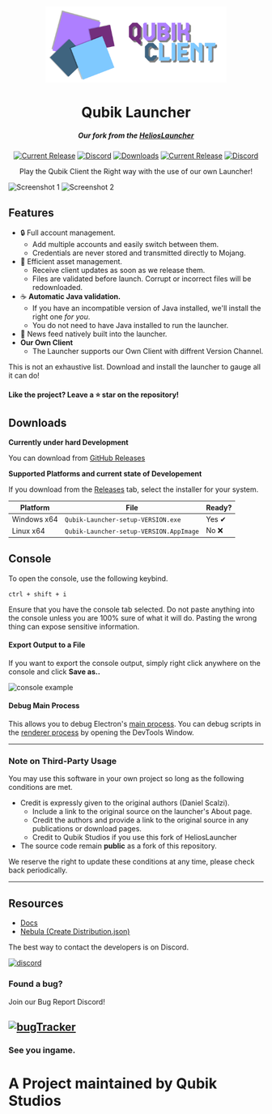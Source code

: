 <p align="center"><img src="./app/assets/images/Qubik Client Logo.png" width="auto" height="150px" alt="Qubik Client"></p>

<h1 align="center">Qubik Launcher</h1>

<em><h5 align="center">Our fork from the [HeliosLauncher][mainrepo]</h5></em>

[<p align="center"><img src="https://img.shields.io/github/v/release/Qubik-Studios/Qubik-Launcher?include_prereleases&style=for-the-badge" alt="Current Release">](https://github.com/Qubik-Studios/Qubik-Launcher/releases) [<img src="https://img.shields.io/discord/759767022916599808?label=Discord&style=for-the-badge" alt="Discord">](http://discord.Qubik-Studios.net) [<img src="https://img.shields.io/github/downloads/Qubik-Studios/Qubik-Launcher/total?style=for-the-badge" alt="Downloads">]()
[<img src="https://img.shields.io/github/languages/code-size/Qubik-Studios/Qubik-Launcher?style=for-the-badge" alt="Current Release">]() [<img src="https://img.shields.io/discord/759767022916599808?label=Discord&style=for-the-badge" alt="Discord">](http://discord.Qubik-Studios.net) </p>





<p align="center">Play the Qubik Client the Right way with the use of our own Launcher!</p>

![Screenshot 1](https://qubik-studios.net/wp-content/uploads/2021/02/Qubik-Launcher-03.02.2021-14_03_53.png)
![Screenshot 2](https://qubik-studios.net/wp-content/uploads/2021/02/Qubik-Launcher-03.02.2021-14_03_59.png)

## Features

* 🔒 Full account management.
  * Add multiple accounts and easily switch between them.
  * Credentials are never stored and transmitted directly to Mojang.
* 📂 Efficient asset management.
  * Receive client updates as soon as we release them.
  * Files are validated before launch. Corrupt or incorrect files will be redownloaded.
* ☕ **Automatic Java validation.**
  * If you have an incompatible version of Java installed, we'll install the right one *for you*.
  * You do not need to have Java installed to run the launcher.
* 📰 News feed natively built into the launcher.
* **Our Own Client**
  * The Launcher supports our Own Client with diffrent Version Channel.

This is not an exhaustive list. Download and install the launcher to gauge all it can do!


#### Like the project? Leave a ⭐ star on the repository!

## Downloads

**Currently under hard Development**

You can download from [GitHub Releases](https://github.com/Qubik-Studios/Qubik-Launcher/releases)

**Supported Platforms and current state of Developement**

If you download from the [Releases](https://github.com/Qubik-Studios/Qubik-Launcher/releases) tab, select the installer for your system.

| Platform | File | Ready? | 
| -------- | ---- | ------ |
| Windows x64 | `Qubik-Launcher-setup-VERSION.exe` | Yes ✔
| Linux x64 | `Qubik-Launcher-setup-VERSION.AppImage` | No ❌


## Console

To open the console, use the following keybind.

```console
ctrl + shift + i
```

Ensure that you have the console tab selected. Do not paste anything into the console unless you are 100% sure of what it will do. Pasting the wrong thing can expose sensitive information.

#### Export Output to a File

If you want to export the console output, simply right click anywhere on the console and click **Save as..**

![console example](https://i.imgur.com/T5e73jP.png)

#### Debug Main Process

This allows you to debug Electron's [main process][mainprocess]. You can debug scripts in the [renderer process][rendererprocess] by opening the DevTools Window.

---

### Note on Third-Party Usage

You may use this software in your own project so long as the following conditions are met.

* Credit is expressly given to the original authors (Daniel Scalzi).
  * Include a link to the original source on the launcher's About page.
  * Credit the authors and provide a link to the original source in any publications or download pages.
  * Credit to Qubik Studios if you use this fork of HeliosLauncher
* The source code remain **public** as a fork of this repository.

We reserve the right to update these conditions at any time, please check back periodically.

---

## Resources

* [Docs][docs]
* [Nebula (Create Distribution.json)][nebula]

The best way to contact the developers is on Discord.

[![discord](https://discordapp.com/api/guilds/759767022916599808/embed.png?style=banner3)][discord]

### Found a bug?
Join our Bug Report Discord!

[![bugTracker](https://discordapp.com/api/guilds/806242088831811635/embed.png?style=banner3)][bugTracker]
---

### See you ingame.


# A Project maintained by Qubik Studios

[nodejs]: https://nodejs.org/en/ 'Node.js'
[vscode]: https://code.visualstudio.com/ 'Visual Studio Code'
[mainprocess]: https://electronjs.org/docs/tutorial/application-architecture#main-and-renderer-processes 'Main Process'
[rendererprocess]: https://electronjs.org/docs/tutorial/application-architecture#main-and-renderer-processes 'Renderer Process'
[chromedebugger]: https://marketplace.visualstudio.com/items?itemName=msjsdiag.debugger-for-chrome 'Debugger for Chrome'
[discord]: http://discord.Qubik-Studios.net 'Discord'
[bugTracker]: http://discord.Qubik-Studios.net 'Bugtracker Discord'
[docs]: https://qubik-studios.net/index.php/docs-category/qubik-client/ 'Docs'
[nebula]: https://github.com/dscalzi/Nebula 'dscalzi/Nebula'
[mainrepo]: https://github.com/dscalzi/HeliosLauncher 'Original Source'
